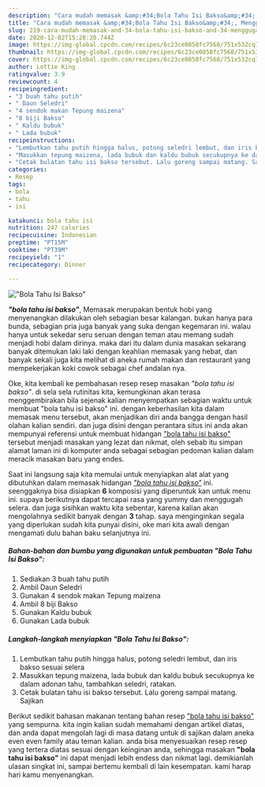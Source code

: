 ```yaml
---
description: "Cara mudah memasak &amp;#34;Bola Tahu Isi Bakso&amp;#34;, Menggugah Selera"
title: "Cara mudah memasak &amp;#34;Bola Tahu Isi Bakso&amp;#34;, Menggugah Selera"
slug: 219-cara-mudah-memasak-and-34-bola-tahu-isi-bakso-and-34-menggugah-selera
date: 2020-12-02T15:28:20.744Z
image: https://img-global.cpcdn.com/recipes/6c23ce0858fc7568/751x532cq70/bola-tahu-isi-bakso-foto-resep-utama.jpg
thumbnail: https://img-global.cpcdn.com/recipes/6c23ce0858fc7568/751x532cq70/bola-tahu-isi-bakso-foto-resep-utama.jpg
cover: https://img-global.cpcdn.com/recipes/6c23ce0858fc7568/751x532cq70/bola-tahu-isi-bakso-foto-resep-utama.jpg
author: Lottie King
ratingvalue: 3.9
reviewcount: 4
recipeingredient:
- "3 buah tahu putih"
- " Daun Seledri"
- "4 sendok makan Tepung maizena"
- "8 biji Bakso"
- " Kaldu bubuk"
- " Lada bubuk"
recipeinstructions:
- "Lembutkan tahu putih hingga halus, potong seledri lembut, dan iris bakso sesuai selera"
- "Masukkan tepung maizena, lada bubuk dan kaldu bubuk secukupnya ke dalam adonan tahu, tambahkan seledri, ratakan."
- "Cetak bulatan tahu isi bakso tersebut. Lalu goreng sampai matang. Sajikan"
categories:
- Resep
tags:
- bola
- tahu
- isi

katakunci: bola tahu isi 
nutrition: 247 calories
recipecuisine: Indonesian
preptime: "PT15M"
cooktime: "PT39M"
recipeyield: "1"
recipecategory: Dinner

---
```



![&#34;Bola Tahu Isi Bakso&#34;](https://img-global.cpcdn.com/recipes/6c23ce0858fc7568/751x532cq70/bola-tahu-isi-bakso-foto-resep-utama.jpg)

<b><i>&#34;bola tahu isi bakso&#34;</i></b>, Memasak merupakan bentuk hobi yang menyenangkan dilakukan oleh sebagian besar kalangan. bukan hanya para bunda, sebagian pria juga banyak yang suka dengan kegemaran ini. walau hanya untuk sekedar seru seruan dengan teman atau memang sudah menjadi hobi dalam dirinya. maka dari itu dalam dunia masakan sekarang banyak ditemukan laki laki dengan keahlian memasak yang hebat, dan banyak sekali juga kita melihat di aneka rumah makan dan restaurant yang mempekerjakan koki cowok sebagai chef andalan nya.



Oke, kita kembali ke pembahasan resep resep masakan <i>&#34;bola tahu isi bakso&#34;</i>. di sela sela rutinitas kita, kemungkinan akan terasa menggembirakan bila sejenak kalian menyempatkan sebagian waktu untuk membuat &#34;bola tahu isi bakso&#34; ini. dengan keberhasilan kita dalam memasak menu tersebut, akan menjadikan diri anda bangga dengan hasil olahan kalian sendiri. dan juga disini dengan perantara situs ini anda akan mempunyai referensi untuk membuat hidangan <u>&#34;bola tahu isi bakso&#34;</u> tersebut menjadi masakan yang lezat dan nikmat, oleh sebab itu simpan alamat laman ini di komputer anda sebagai sebagian pedoman kalian dalam meracik masakan baru yang endes.


Saat ini langsung saja kita memulai untuk menyiapkan alat alat yang dibutuhkan dalam memasak hidangan <u><i>&#34;bola tahu isi bakso&#34;</i></u> ini. seenggaknya bisa disiapkan <b>6</b> komposisi yang diperuntuk kan untuk menu ini. supaya berikutnya dapat tercapai rasa yang yummy dan menggugah selera. dan juga sisihkan waktu kita sebentar, karena kalian akan mengolahnya sedikit banyak dengan <b>3</b> tahap. saya menginginkan segala yang diperlukan sudah kita punyai disini, oke mari kita awali dengan mengamati dulu bahan baku selanjutnya ini.

<!--inarticleads1-->

##### Bahan-bahan dan bumbu yang digunakan untuk pembuatan &#34;Bola Tahu Isi Bakso&#34;:

1. Sediakan 3 buah tahu putih
1. Ambil  Daun Seledri
1. Gunakan 4 sendok makan Tepung maizena
1. Ambil 8 biji Bakso
1. Gunakan  Kaldu bubuk
1. Gunakan  Lada bubuk




<!--inarticleads2-->

##### Langkah-langkah menyiapkan &#34;Bola Tahu Isi Bakso&#34;:

1. Lembutkan tahu putih hingga halus, potong seledri lembut, dan iris bakso sesuai selera
1. Masukkan tepung maizena, lada bubuk dan kaldu bubuk secukupnya ke dalam adonan tahu, tambahkan seledri, ratakan.
1. Cetak bulatan tahu isi bakso tersebut. Lalu goreng sampai matang. Sajikan




Berikut sedikit bahasan makanan tentang bahan resep <u>&#34;bola tahu isi bakso&#34;</u> yang sempurna. kita ingin kalian sudah memahami dengan artikel diatas, dan anda dapat mengolah lagi di masa datang untuk di sajikan dalam aneka even even family atau teman kalian. anda bisa menyesuaikan resep resep yang tertera diatas sesuai dengan keinginan anda, sehingga masakan <b>&#34;bola tahu isi bakso&#34;</b> ini dapat menjadi lebih endess dan nikmat lagi. demikianlah ulasan singkat ini, sampai bertemu kembali di lain kesempatan. kami harap hari kamu menyenangkan.
